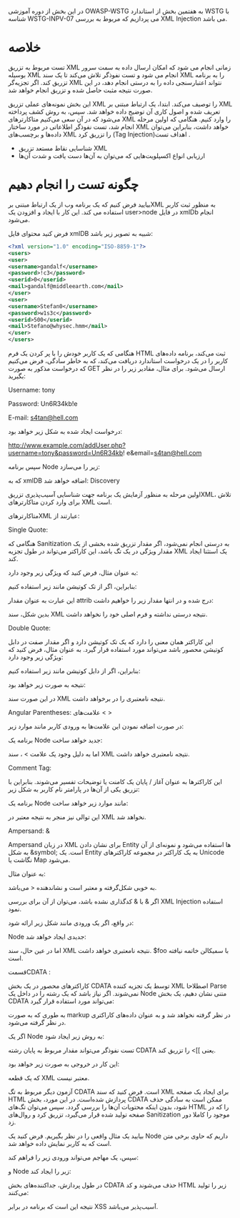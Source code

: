 در این بخش از دوره آموزشی OWASP-WSTG به هفتمین بخش از استاندارد WSTG با شناسه WSTG-INPV-07 می پردازیم که مربوط به بررسی XML Injection می باشد.

# خلاصه

تست مربوط به تزریق XML زمانی انجام می شود که امکان ارسال داده به سمت سرور بوسیله XML انجام می شود و تست نفوذگر تلاش می‌کند تا یک سند XML را به برنامه تزریق کند. اگر تجزیه‌گر XML نتواند اعتبارسنجی داده را به درستی انجام دهد، در این صورت نتیجه مثبت حاصل شده و تزریق انجام خواهد شد.

این بخش نمونه‌های عملی تزریق XML را توصیف می‌کند. ابتدا، یک ارتباط مبتنی بر XML تعریف شده و اصول کاری آن توضیح داده خواهد شد. سپس، به روش کشف پرداخته می‌شود که در آن سعی می‌کنیم متاکارترهای XML را وارد کنیم. هنگامی که اولین مرحله انجام شد، تست نفوذگر اطلاعاتی در مورد ساختار XML خواهد داشت، بنابراین می‌توان داده‌ها و برچسب‌های XML را تزریق کرد (‏Tag Injection)‏.
اهداف تست

* شناسایی نقاط مستعد تزریق XML
* ارزیابی انواع اکسپلویت‌هایی که می‌توان به آن‌ها دست یافت و شدت آن‌ها

# چگونه تست را انجام دهیم

بیایید فرض کنیم که یک برنامه وب از یک ارتباط مبتنی برXML به منظور ثبت کاربر استفاده می کند. این کار با ایجاد و افزودن یک user>node در فایل xmlDb انجام می‌شود.

فرض کنید محتوای فایل xmlDB شبیه به تصویر زیر باشد:

```xml
<?xml version="1.0" encoding="ISO-8859-1"?>
<users>
<user>
<username>gandalf</username>
<password>!c3</password>
<userid>0</userid>
<mail>gandalf@middleearth.com</mail>
</user>
<user>
<username>Stefan0</username>
<password>w1s3c</password>
<userid>500</userid>
<mail>Stefano@whysec.hmm</mail>
</user>
</users>
```
هنگامی که یک کاربر خودش را با پر کردن یک فرم HTML ثبت می‌کند، برنامه داده‌های کاربر را در یک درخواست استاندارد دریافت می‌کند، که به خاطر سادگی، فرض می‌کنیم که درخواست مذکور به صورت GET ارسال می‌شود.
برای مثال، مقادیر زیر را در نظر بگیرید:

Username: tony

Password: Un6R34kb!e

E-mail: s4tan@hell.com

درخواست ایجاد شده به شکل زیر خواهد بود:

http://www.example.com/addUser.php?username=tony&password=Un6R34kb! e&email=s4tan@hell.com

سپس برنامه Node زیر را می‌سازد:

که به xmlDB اضافه خواهد شد:
Discovery

اولین مرحله به منظور آزمایش یک برنامه جهت شناسایی آسیب‌پذیری تزریقXML، تلاش برای وارد کردن متاکارترهای XML است.

متاکارترهایXML عبارتند از:

Single Quote:

هنگامی که Sanitization به درستی انجام نمی‌شود، اگر مقدار تزریق شده بخشی از یک مقدار ویژگی در یک تگ باشد، این کاراکتر می‌تواند در طول تجزیه XML یک استثنا ایجاد کند.

به عنوان مثال، فرض کنید که ویژگی زیر وجود دارد:

بنابراین، اگر از تک کوتیشن مانند زیر استفاده کنیم:

این عبارت به عنوان مقدار attrib درج شده و در انتها مقدار زیر را خواهیم داشت:

بدین شکل، سند XML نتیجه درستی نداشته و فرم اصلی خود را نخواهد داشت.

Double Quote:

این کاراکتر همان معنی را دارد که یک تک کوتیشن دارد و اگر مقدار صفت در دابل کوتیشن محصور باشد می‌تواند مورد استفاده قرار گیرد. به عنوان مثال، فرض کنید که ویژگی زیر وجود دارد:

بنابراین، اگر از دابل کوتیشن مانند زیر استفاده کنیم:

نتیجه به صورت زیر خواهد بود:

در این صورت سند XML نتیجه نامعتبری را در برخواهد داشت.

Angular Parentheses: علامت‌های < >

در صورت اضافه نمودن این علامت‌ها به ورودی کاربر مانند موارد زیر:

برنامه یک Node جدید خواهد ساخت:

اما به دلیل وجود یک علامت > ، سند XML نتیجه نامعتبری خواهد داشت.

Comment Tag:

این کاراکترها به عنوان آغاز / پایان یک کامنت یا توضیحات تفسیر می‌شوند. بنابراین با تزریق یکی از آن‌ها در پارامتر نام کاربر به شکل زیر:

برنامه یک Node مانند موارد زیر خواهد ساخت:

این توالی نیز منجر به نتیجه معتبر در XML نخواهد شد.

Ampersand: &

Ampersand در زبان XML برای نشان دادن Entity ها استفاده می‌شود و نمونه‌ای از آن به شکل &symbol; است. یک Entity به یک کاراکتر در مجموعه کاراکترهای Unicode نگاشت یا Map می‌شود.

به عنوان مثال:

به خوبی شکل‌گرفته و معتبر است و نشاندهنده < می‌باشد.

اگر & با & کدگذاری نشده باشد، می‌توان از آن برای بررسی XML Injection استفاده نمود.

در واقع، اگر یک ورودی مانند شکل زیر ارائه شود:

Node جدیدی ایجاد خواهد شد:

اما در عین حال، سند XML نتیجه نامعتبری خواهد داشت. $foo با سمیکالن خاتمه نیافته است.

قسمتCDATA :

کاراکترهای محصور در یک بخش CDATA توسط یک تجزیه کننده XML اصطلاحا Parse نمی‌شوند. اگر نیاز باشد که یک رشته را در داخل یک Node متنی نشان دهیم، یک بخش CDATA می‌تواند مورد استفاده قرار گیرد:

به طوری که به صورت markup در نظر گرفته نخواهد شد و به عنوان داده‌های کاراکتری در نظر گرفته می‌شود.

اگر یک‌ Node به روش زیر ایجاد شود:

تست نفوذگر می‌تواند مقدار مربوط به پایان رشته CDATA یعنی ]]> را تزریق کند.

این کار در خروجی به صورت زیر خواهد بود:

که یک قطعه XML معتبر نیست.

آزمون دیگر مربوط به تگ CDATA است. فرض کنید که سند XML برای ایجاد یک صفحه HTML پردازش شده‌است. در این مورد، بخش CDATA ممکن است به سادگی حذف شود، بدون اینکه محتویات آن‌ها را بررسی گردد. سپس می‌توان تگ‌های HTML را که در صفحه تولید شده قرار می‌گیرد، تزریق کرد و روال‌های Sanitization موجود را کاملا دور زد.

بیایید یک مثال واقعی را در نظر بگیریم. فرض کنید یک Node داریم که حاوی برخی متن است که به کاربر نمایش داده خواهد شد.

سپس، یک مهاجم می‌تواند ورودی زیر را فراهم کند:

و Node زیر را ایجاد کند:

در طول پردازش، جداکننده‌های بخش CDATA حذف می‌شوند و کد HTML زیر را تولید می‌کنند:

نتیجه این است که برنامه در برابر XSS آسیب‌پذیر می‌باشد.
